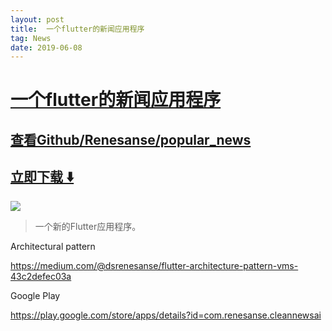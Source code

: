 ```yaml
---
layout: post
title:  一个flutter的新闻应用程序
tag: News
date: 2019-06-08
---
```


# [一个flutter的新闻应用程序 ](http://github.com/Renesanse/popular_news) 



## [查看Github/Renesanse/popular_news](http://github.com/Renesanse/popular_news)
## [立即下载 ️⬇️ ](https://codeload.github.com/Renesanse/popular_news/zip/master) 


 
![](https://flutterawesome.com/content/images/2019/01/flutternews.jpg)
 
>
> 一个新的Flutter应用程序。
>

 
Architectural pattern

https://medium.com/@dsrenesanse/flutter-architecture-pattern-vms-43c2defec03a

Google Play

https://play.google.com/store/apps/details?id=com.renesanse.cleannewsai
